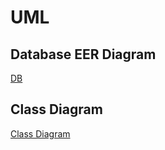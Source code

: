 # UML

## Database EER Diagram
[DB](https://cdn.discordapp.com/attachments/1152210205300502610/1198750630433538198/EER.png?ex=65c00a86&is=65ad9586&hm=5e6023b493af3ea84a8c323f2342a64e22f74c1b4607576c7872c40e32e4919b&)

## Class Diagram
[Class Diagram](https://cdn.discordapp.com/attachments/1152210205300502610/1198750630882332794/UML_Class_Diagram.png?ex=65c00a86&is=65ad9586&hm=0fd9bb0eb266cf1f24f4a66b460624fffa91032fcd88d25c92eb729ca71bfd78&)